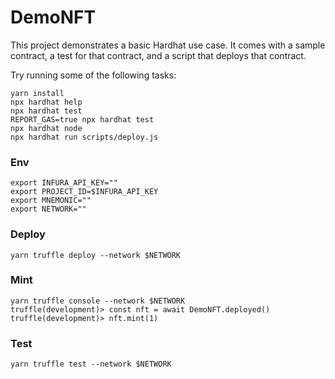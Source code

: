 # DemoNFT

This project demonstrates a basic Hardhat use case. It comes with a sample contract, a test for that contract, and a script that deploys that contract.

Try running some of the following tasks:

```shell
yarn install
npx hardhat help
npx hardhat test
REPORT_GAS=true npx hardhat test
npx hardhat node
npx hardhat run scripts/deploy.js
```

### Env
```
export INFURA_API_KEY=""
export PROJECT_ID=$INFURA_API_KEY
export MNEMONIC=""
export NETWORK=""
```

### Deploy
```
yarn truffle deploy --network $NETWORK
```

### Mint
```
yarn truffle console --network $NETWORK
truffle(development)> const nft = await DemoNFT.deployed()
truffle(development)> nft.mint(1)
```

### Test
```
yarn truffle test --network $NETWORK
```